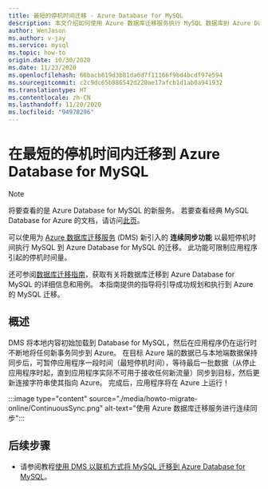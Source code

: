 ```yaml
---
title: 最短的停机时间迁移 - Azure Database for MySQL
description: 本文介绍如何使用 Azure 数据库迁移服务执行 MySQL 数据库到 Azure Database for MySQL 的最短停机时间迁移。
author: WenJason
ms.author: v-jay
ms.service: mysql
ms.topic: how-to
origin.date: 10/30/2020
ms.date: 11/23/2020
ms.openlocfilehash: 66bacb619d3b81da6d7f11166f9bd4bcdf97e594
ms.sourcegitcommit: c2c9dc65b886542d220ae17afcb1d1ab0a941932
ms.translationtype: HT
ms.contentlocale: zh-CN
ms.lasthandoff: 11/20/2020
ms.locfileid: "94978296"
---
```

# <a name="minimal-downtime-migration-to-azure-database-for-mysql"></a>在最短的停机时间内迁移到 Azure Database for MySQL

> [!NOTE] 
> 将要查看的是 Azure Database for MySQL 的新服务。 若要查看经典 MySQL Database for Azure 的文档，请访问[此页](https://docs.azure.cn/zh-cn/mysql-database-on-azure/)。

可以使用为 [Azure 数据库迁移服务](/dms/) (DMS) 新引入的 **连续同步功能** 以最短停机时间执行 MySQL 到 Azure Database for MySQL 的迁移。 此功能可限制应用程序引起的停机时间量。

还可参阅[数据库迁移指南](https://github.com/Azure/azure-mysql/tree/master/MigrationGuide)，获取有关将数据库迁移到 Azure Database for MySQL 的详细信息和用例。 本指南提供的指导将引导成功规划和执行到 Azure 的 MySQL 迁移。

## <a name="overview"></a>概述
DMS 将本地内容初始加载到 Database for MySQL，然后在应用程序仍在运行时不断地将任何新事务同步到 Azure。 在目标 Azure 端的数据已与本地端数据保持同步后，可暂停应用程序一段时间（最短停机时间），等待最后一批数据（从停止应用程序时起，直到应用程序实际不可用于接收任何新流量）同步到目标，然后更新连接字符串使其指向 Azure。 完成后，应用程序将在 Azure 上运行！

:::image type="content" source="./media/howto-migrate-online/ContinuousSync.png" alt-text="使用 Azure 数据库迁移服务进行连续同步":::

## <a name="next-steps"></a>后续步骤
- 请参阅教程[使用 DMS 以联机方式将 MySQL 迁移到 Azure Database for MySQL](../dms/tutorial-mysql-azure-mysql-online.md)。
